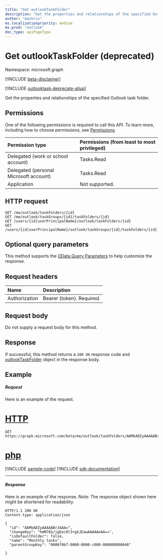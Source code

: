 ```yaml
---
title: "Get outlookTaskFolder"
description: "Get the properties and relationships of the specified Outlook task folder."
author: "mashriv"
ms.localizationpriority: medium
ms.prod: "outlook"
doc_type: apiPageType
---
```


# Get outlookTaskFolder (deprecated)

Namespace: microsoft.graph

[!INCLUDE [beta-disclaimer](../../includes/beta-disclaimer.md)]

[!INCLUDE [outlooktask-deprecate-allup](../../includes/outlooktask-deprecate-allup.md)]


Get the properties and relationships of the specified Outlook task folder.
## Permissions
One of the following permissions is required to call this API. To learn more, including how to choose permissions, see [Permissions](/graph/permissions-reference).

|Permission type      | Permissions (from least to most privileged)              |
|:--------------------|:---------------------------------------------------------|
|Delegated (work or school account) | Tasks.Read    |
|Delegated (personal Microsoft account) | Tasks.Read    |
|Application | Not supported. |

## HTTP request
<!-- { "blockType": "ignored" } -->
```http
GET /me/outlook/taskFolders/{id}
GET /me/outlook/taskGroups/{id}/taskFolders/{id}
GET /users/{id|userPrincipalName}/outlook/taskFolders/{id}
GET /users/{id|userPrincipalName}/outlook/taskGroups/{id}/taskFolders/{id}
```
## Optional query parameters
This method supports the [OData Query Parameters](/graph/query-parameters) to help customize the response.

## Request headers
| Name      |Description|
|:----------|:----------|
| Authorization  | Bearer {token}. Required. |

## Request body
Do not supply a request body for this method.

## Response

If successful, this method returns a `200 OK` response code and [outlookTaskFolder](../resources/outlooktaskfolder.md) object in the response body.
## Example
##### Request
Here is an example of the request.

# [HTTP](#tab/http)
<!-- {
  "blockType": "request",
  "name": "get_outlooktaskfolder"
}-->
```msgraph-interactive
GET https://graph.microsoft.com/beta/me/outlook/taskFolders/AAMkADIyAAAAABrJAAA=
```

# [php](#tab/php)
[!INCLUDE [sample-code](../includes/snippets/php/get-outlooktaskfolder-php-snippets.md)]
[!INCLUDE [sdk-documentation](../includes/snippets/snippets-sdk-documentation-link.md)]

---

##### Response
Here is an example of the response. Note: The response object shown here might be shortened for readability.
<!-- {
  "blockType": "response",
  "truncated": true,
  "@odata.type": "microsoft.graph.outlookTaskFolder"
} -->
```http
HTTP/1.1 200 OK
Content-type: application/json

{
  "id": "AAMkADIyAAAAABrJAAA=",
  "changeKey": "hmM7Eb/jgEec8l3+gkJEawAAAAAeAA==",
  "isDefaultFolder": false,
  "name": "Monthly tasks",
  "parentGroupKey": "0006f0b7-0000-0000-c000-000000000046"

}
```

<!-- uuid: 8fcb5dbc-d5aa-4681-8e31-b001d5168d79
2015-10-25 14:57:30 UTC -->
<!--
{
  "type": "#page.annotation",
  "description": "Get outlookTaskFolder",
  "keywords": "",
  "section": "documentation",
  "tocPath": "",
  "suppressions": [
  ]
}
-->
